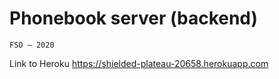# Phonebook server (backend)

```FSO — 2020```

Link to Heroku <https://shielded-plateau-20658.herokuapp.com>
